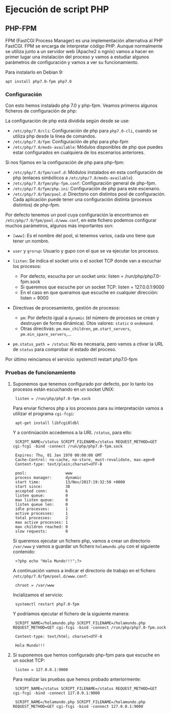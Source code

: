# Ejecución de script PHP

## PHP-FPM

FPM (FastCGI Process Manager) es una implementación alternativa al PHP FastCGI. FPM se encarga de interpretar código PHP. Aunque normalmente se utiliza junto a un servidor web (Apache2 o ngnix) vamos a hacer en primer lugar una instalación del proceso y vamos a estudiar algunos parámetros de configuración y vamos a ver su funcionamiento.

Para instalarlo en Debian 9:

	apt install php7.0-fpm php7.0

### Configuración

Con esto hemos instalado php 7.0 y php-fpm. Veamos primeros algunos ficheros de configuración de php:

La configuración de php está dividida según desde se use:

* `/etc/php/7.0/cli`: Configuración de php para `php7.0-cli`, cuando se utiliza php desde la línea de comandos.
* `/etc/php/7.0/fpm`: Configuración de php para php-fpm
* `/etc/php/7.0/mods-available`: Módulos disponibles de php que puedes estar configurados en cualquiera de los escenarios anteriores.

Si nos fijamos en la configuración de php para php-fpm:

* `/etc/php/7.0/fpm/conf.d`: Módulos instalados en esta configuración de php (enlaces simbólicos a `/etc/php/7.0/mods-available`).
* `/etc/php/7.0/fpm/php-fpm.conf`: Configuración general de php-fpm.
* `/etc/php/7.0/fpm/php.ini`: Configuración de php para este escenario.
* `/etc/php/7.0/fpm/pool.d`: Directorio con distintos pool de configuración. Cada aplicación puede tener una configuración distinta (procesos distintos) de php-fpm.

Por defecto tenemos un pool cuya configuración la encontramos en `/etc/php/7.0/fpm/pool.d/www.conf`, en este fichero podemos configurar muchos parámetros, algunos más importantes son:

* `[www]`: Es el nombre del pool, si tenemos varios, cada uno tiene que tener un nombre.
* `user` y `grorup`: Usuario y gupo con el que se va ejecutar los procesos.
* `listen`: Se indica el socket unix o el socket TCP donde van a escuchar los procesos:
	* Por defecto, escucha por un socket unix:
		listen = /run/php/php7.0-fpm.sock
	* Si queremos que escuche por un socket TCP:
		listen = 127.0.0.1:9000
	* En el caso en que queramos que escuche en cualquier dirección:
		listen = 9000

* Directivas de procesamiento, gestión de procesos: 
	* `pm`: Por defecto igual a `dynamic` (el número de procesos se crean y destruyen de forma dinámica). Otos valores: `static` o `ondemand`.
	* Otras directivas: `pm.max_children`, `pm.start_servers`, `pm.min_spare_servers`,...

* `pm.status_path = /status`: No es necesaria, pero vamos a ctivar la URL de `status` para comprobar el estado del proceso.

Por último reinciamos el servicio:
	systemctl restart php7.0-fpm

### Pruebas de funcionamiento

1. Suponemos que tenemos configurado por defecto, por lo tanto los procesos están escuchando en un socket UNIX:

		listen = /run/php/php7.0-fpm.sock

	Para enviar ficheros php a los procesos para su interpretación vamos a utilizar el programa `cgi-fcgi`:

		apt-get install libfcgi0ldbl

	Y a continúación accedemos a la URL `/status`, para ello:

		SCRIPT_NAME=/status SCRIPT_FILENAME=/status REQUEST_METHOD=GET cgi-fcgi -bind -connect /run/php/php7.0-fpm.sock 
		
		Expires: Thu, 01 Jan 1970 00:00:00 GMT
		Cache-Control: no-cache, no-store, must-revalidate, max-age=0
		Content-type: text/plain;charset=UTF-8		

		pool:                 www
		process manager:      dynamic
		start time:           13/Nov/2017:19:32:50 +0000
		start since:          38
		accepted conn:        6
		listen queue:         0
		max listen queue:     0
		listen queue len:     0
		idle processes:       1
		active processes:     1
		total processes:      2
		max active processes: 1
		max children reached: 0
		slow requests:        0

	Si queremos ejecutar un fichero php, vamos a crear un directorio `/var/www` y vamos a guardar un fichero `holamundo.php` con el siguiente contenido:

		<?php echo "Hola Mundo!!!";?>

	A continuación vamos a indicar el directorio de trabajo en el fichero `/etc/php/7.0/fpm/pool.d/www.conf`:

		chroot = /var/www

	Incializamos el servicio:

		systemctl restart php7.0-fpm

	Y podríamos ejecutar el fichero de la siguiente manera:

		SCRIPT_NAME=/holamundo.php SCRIPT_FILENAME=/holamundo.php REQUEST_METHOD=GET cgi-fcgi -bind -connect /run/php/php7.0-fpm.sock 
		
		Content-type: text/html; charset=UTF-8

		Hola Mundo!!!		

2. Si suponemos que hemos configurado php-fpm para que escuche en un socket TCP:

		listen = 127.0.0.1:9000

	Para realizar las pruebas que hemos probado anteriormente:

		SCRIPT_NAME=/status SCRIPT_FILENAME=/status REQUEST_METHOD=GET cgi-fcgi -bind -connect 127.0.0.1:9000

		SCRIPT_NAME=/holamundo.php SCRIPT_FILENAME=/holamundo.php REQUEST_METHOD=GET cgi-fcgi -bind -connect 127.0.0.1:9000


